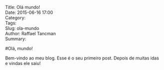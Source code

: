 Title: Olá mundo!  
Date: 2015-06-16 17:00  
Category:   
Tags:   
Slug: ola-mundo  
Author: Raffael Tancman  
Summary:

#Olá, mundo!

Bem-vindo ao meu blog. Esse é o seu primeiro post. Depois de muitas idas e vindas ele saiu!